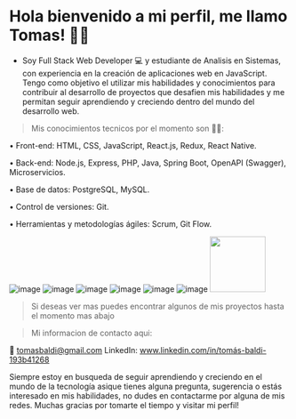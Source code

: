 # Hola bienvenido a mi perfil, me llamo Tomas! 🙋‍♂️ 

- Soy Full Stack Web Developer 💻 y estudiante de Analisis en Sistemas, con experiencia en la creación de aplicaciones web en JavaScript. Tengo como objetivo el utilizar mis habilidades y conocimientos para contribuir al desarrollo de proyectos que desafien mis habilidades y me permitan seguir aprendiendo y creciendo dentro del mundo del desarrollo web.

> Mis conocimientos tecnicos por el momento son 👨‍💻:

• Front-end: HTML, CSS, JavaScript, React.js, Redux, React Native.

• Back-end: Node.js, Express, PHP, Java, Spring Boot, OpenAPI (Swagger), Microservicios.

• Base de datos: PostgreSQL, MySQL.

• Control de versiones: Git.

• Herramientas y metodologías ágiles: Scrum, Git Flow.

![image](https://github.com/TomiB98/Tomas-Baldi/assets/112419982/e745e823-14f2-4a10-8fd9-b8c433c91fff) ![image](https://github.com/TomiB98/Tomas-Baldi/assets/112419982/c8b63429-c814-4024-b3da-a4e19bcc9ab2) ![image](https://github.com/TomiB98/Tomas-Baldi/assets/112419982/a53a87f3-96e6-4a4e-af31-1bb2dd5d5f5e) ![image](https://github.com/TomiB98/Tomas-Baldi/assets/112419982/dd8fa2dc-8035-4e2e-9f87-cd5df7e7dd89) ![image](https://github.com/TomiB98/Tomas-Baldi/assets/112419982/24307a10-51c6-4a84-8856-625cce0e2899) ![image](https://github.com/TomiB98/Tomas-Baldi/assets/112419982/2b19d7ca-ce20-45bf-8b1d-620f05028b3c)
<img src="https://github.com/user-attachments/assets/8a6aa0ef-a985-464a-9b82-402e47169ff5" width="100" height="100">










> Si deseas ver mas puedes encontrar algunos de mis proyectos hasta el momento mas abajo

> Mi informacion de contacto aqui:

📧 tomasbaldi@gmail.com
LinkedIn: www.linkedin.com/in/tomás-baldi-193b41268


Siempre estoy en busqueda de seguir aprendiendo y creciendo en el mundo de la tecnología asique tienes alguna pregunta, sugerencia o estás interesado en mis habilidades, no dudes en contactarme por alguna de mis redes. Muchas gracias por tomarte el tiempo y visitar mi perfil!
